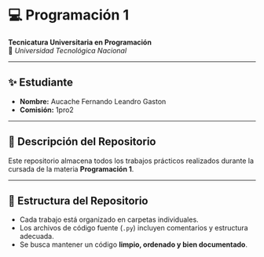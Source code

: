 # 💻 Programación 1  
**Tecnicatura Universitaria en Programación**  
📍 *Universidad Tecnológica Nacional*  

---

## ✨ Estudiante  
- **Nombre:** Aucache Fernando Leandro Gaston  
- **Comisión:** 1pro2  

---

## 📂 Descripción del Repositorio  
Este repositorio almacena todos los trabajos prácticos realizados durante la cursada de la materia **Programación 1**.  

---

## 📌 Estructura del Repositorio  
- Cada trabajo está organizado en carpetas individuales.  
- Los archivos de código fuente (`.py`) incluyen comentarios y estructura adecuada.  
- Se busca mantener un código **limpio, ordenado y bien documentado**.  

